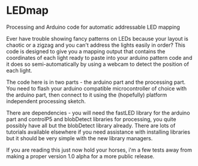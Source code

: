 # LEDmap
Processing and Arduino code for automatic addressable LED mapping

Ever have trouble showing fancy patterns on LEDs because your layout is chaotic or a zigzag and you can't address the lights easily in order? This code is designed to give you a mapping output that contains the coordinates of each light ready to paste into your arduino pattern code and it does so semi-automatically by using a webcam to detect the position of each light.


The code here is in two parts - the arduino part and the processing part. You need to flash your arduino compatible microcontroller of choice with the arduino part, then connect to it using the (hopefully) platform independent processing sketch.

There are dependencies - you will need the fastLED library for the arduino part and controlP5 and blobDetect libraries for processing, you quite possibly have all but the blobDetect library already. There are lots of tutorials available elsewhere if you need assistance with installing libraries but it should be very simple with the new library managers.



If you are reading this just now hold your horses, i'm a few tests away from making a proper version 1.0 alpha for a more public release. 
